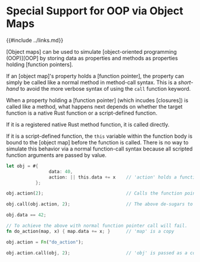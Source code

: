 Special Support for OOP via Object Maps
======================================

{{#include ../links.md}}

[Object maps] can be used to simulate [object-oriented programming (OOP)][OOP] by storing data
as properties and methods as properties holding [function pointers].

If an [object map]'s property holds a [function pointer], the property can simply be called like
a normal method in method-call syntax.  This is a _short-hand_ to avoid the more verbose syntax
of using the `call` function keyword.

When a property holding a [function pointer] (which incudes [closures]) is called like a method,
what happens next depends on whether the target function is a native Rust function or
a script-defined function.

If it is a registered native Rust method function, it is called directly.

If it is a script-defined function, the `this` variable within the function body is bound
to the [object map] before the function is called.  There is no way to simulate this behavior
via a normal function-call syntax because all scripted function arguments are passed by value.

```rust
let obj = #{
                data: 40,
                action: || this.data += x    // 'action' holds a function pointer which is a closure
           };

obj.action(2);                               // Calls the function pointer with `this` bound to 'obj'

obj.call(obj.action, 2);                     // The above de-sugars to this

obj.data == 42;

// To achieve the above with normal function pointer call will fail.
fn do_action(map, x) { map.data += x; }      // 'map' is a copy

obj.action = Fn("do_action");

obj.action.call(obj, 2);                     // 'obj' is passed as a copy by value
```
